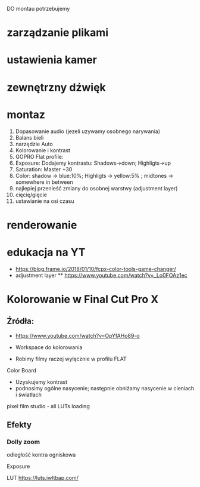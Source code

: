 DO montau potrzebujemy


# zarządzanie plikami

# ustawienia kamer

# zewnętrzny dźwięk

# montaz
1. Dopasowanie audio (jezeli uzywamy osobnego narywania)
1. Balans bieli
  1. narzędzie Auto
1. Kolorowanie i kontrast
  1. GOPRO Flat profile:
  1. Exposure: Dodajemy kontrastu: Shadows->down; Highligts->up
  1. Saturation: Master +30
  1. Color: shadow -> blue:10%; Highligts -> yellow:5% ; midtones -> somewhere in between
  1. najlepiej przenieść zmiany do osobnej warstwy (adjustment layer)
1. cięcię/gięcie
 1. ustawianie na osi czasu

# renderowanie






# edukacja na YT
* https://blog.frame.io/2018/01/10/fcpx-color-tools-game-changer/
* adjustment layer
** https://www.youtube.com/watch?v=_Lo0FOAz1ec



# Kolorowanie w Final Cut Pro X

## Źródła:
* https://www.youtube.com/watch?v=OpYfAHo89-o




* Workspace do kolorowania
* Robimy filmy raczej wyłącznie w profilu FLAT

Color Board
* Uzyskujemy kontrast
* podnosimy ogólne nasycenie; następnie obniżamy nasycenie w cieniach i światłach

pixel film studio - all LUTs loading

## Efekty
### Dolly zoom


odległość kontra ogniskowa


Exposure

LUT
https://luts.iwltbap.com/
